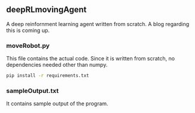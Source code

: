 ## deepRLmovingAgent
A deep reinfornment learning agent written from scratch. A blog regarding this is coming up.

### moveRobot.py
This file contains the actual code. Since it is written from scratch, no dependencies needed other than numpy.
```bash
pip install -r requirements.txt
```
### sampleOutput.txt
It contains sample output of the program.
